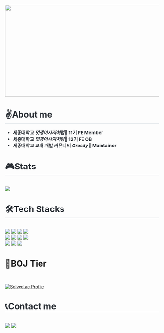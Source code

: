 

<!--
**Indigochi1d/indigochi1d** is a ✨ _special_ ✨ repository because its `README.md` (this file) appears on your GitHub profile.

Here are some ideas to get you started:

- 🔭 I’m currently working on ...
- 🌱 I’m currently learning ...
- 👯 I’m looking to collaborate on ...
- 🤔 I’m looking for help with ...
- 💬 Ask me about ...
- 📫 How to reach me: ...
- 😄 Pronouns: ...
- ⚡ Fun fact: ...
-->
<div align= "left">
    <a href="https://www.gitanimals.org/en_US?utm_medium=image&utm_source=Indigochi1d&utm_content=farm">
        <img
          src="https://render.gitanimals.org/farms/Indigochi1d"
          width="600"
          height="300"
        />
    </a>
</div>
  <h1 style="border-bottom: 1px solid #d8dee4; color: #282d33;"> ✌️About me </h1>  
    <div style="font-weight: 700; font-size: 15px; text-align: left; color: #282d33;">
        <ul>
            <li>세종대학교 <em><b>멋쟁이사자처럼</b></em>🦁 11기 FE Member</li>
            <li>세종대학교 <em><b>멋쟁이사자처럼</b></em>🦁 12기 FE OB</li>
            <li>세종대학교 교내 개발 커뮤니티 <em><b>Greedy</b></em>🌳 Maintainer</li>
        </ul>
    </div> 
    </div>  

<div style="text-align: left;"> 
    <h1 style="border-bottom: 1px solid #d8dee4; color: #282d33;"> 🎮Stats </h1><br> <div style="text-align: left;"> 
    <img src="https://github-readme-stats.vercel.app/api?username=Indigochi1d&bg_color=60,e68484,0f189f&title_color=ffffff&text_color=ffffff"
         />
        <br/>
<!-- <img src="https://github-readme-stats.vercel.app/api/top-langs/?username=Indigochi1d&layout=compact&bg_color=60,e68484,0f189f&title_color=ffffff&text_color=ffffff&hide=c#"
           /> -->
         </div> 
    </div>
    
    

<div style="text-align: left;">
    <h1 style="border-bottom: 1px solid #d8dee4; color: #282d33;"> 🛠️Tech Stacks </h1> <br> 
    <div style="margin: ; text-align: left;" "text-align: left;"> 
        <img src="https://img.shields.io/badge/HTML5-E34F26?style=for-the-badge&logo=HTML5&logoColor=white">
          <img src="https://img.shields.io/badge/CSS3-1572B6?style=for-the-badge&logo=CSS3&logoColor=white">
          <img src="https://img.shields.io/badge/Javascript-F7DF1E?style=for-the-badge&logo=Javascript&logoColor=white">
          <img src="https://img.shields.io/badge/Typescript-3178C6?style=for-the-badge&logo=Typescript&logoColor=white">
            <br/>
          <img src="https://img.shields.io/badge/React-61DAFB?style=for-the-badge&logo=React&logoColor=white">
          <img src="https://img.shields.io/badge/Redux-764ABC?style=for-the-badge&logo=Redux&logoColor=white">
          <img src="https://img.shields.io/badge/Recoil-0179f3?style=for-the-badge&logo=Recoil&logoColor=white">
          <img src="https://img.shields.io/badge/StyledComponents-DB7093?style=for-the-badge&logo=StyledComponents&logoColor=white">
            <br/>
          <img src="https://img.shields.io/badge/Python-3776AB?style=for-the-badge&logo=Python&logoColor=yellow">
        <img src="https://img.shields.io/badge/Three.js-000000?style=for-the-badge&logo=three.js&logoColor="white">
        <img src="https://img.shields.io/badge/C++-00599C?style=for-the-badge&logo=cplusplus&logoColor="white">
</div>
    
<div style={display:'flex',flex-direction:'row}>
  <h1>🧠BOJ Tier</h1><br>
  
  [![Solved.ac Profile](http://mazassumnida.wtf/api/v2/generate_badge?boj=diego123)](https://solved.ac/diego123/)
</div>
 <div style="text-align: left;">
    <h1 style="border-bottom: 1px solid #d8dee4; color: #282d33;"> 📞Contact me </h1> <br> 
    <div style="text-align: left;"> <a href=https://indigochi1d.tistory.com/ style="text-decoration:none;"> <img src="https://img.shields.io/badge/Tistory-000000?style=for-the-badge&logo=Tistory&logoColor=white&link=https://indigochi1d.tistory.com/"> </a>
         <a href=mailto:workingbsk@gmail.com> <img src="https://img.shields.io/badge/Gmail-EA4335?style=for-the-badge&logo=Gmail&logoColor=white&link=mailto:workingbsk@gmail.com"> </a>
          </div>  <br> 
</div>
    


